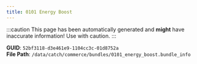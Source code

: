 ```yaml
---
title: 0101 Energy Boost
---
```


:::caution
This page has been automatically generated and **might** have inaccurate information!
Use with caution.
:::

**GUID**: `52bf3118-d3e461e9-1104cc3c-01d8752a`  
**File Path**: `/data/catch/commerce/bundles/0101_energy_boost.bundle_info`
